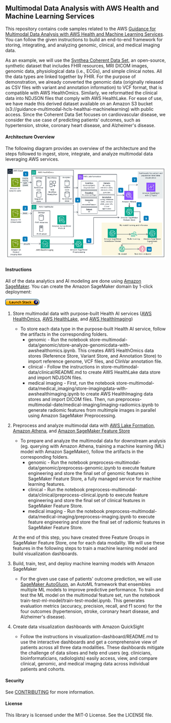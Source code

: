 ## Multimodal Data Analysis with AWS Health and Machine Learning Services

This repository contains code samples related to the AWS [Guidance for Multimodal Data Analysis with AWS Health and Machine Learning Services](https://aws.amazon.com/solutions/guidance/multi-modal-data-analysis-with-aws-health-and-ml-services/). You can follow the given instructions to build an end-to-end framework for storing, integrating, and analyzing genomic, clinical, and medical imaging data. 

As an example, we will use the [Synthea Coherent Data Set](https://registry.opendata.aws/synthea-coherent-data/), an open-source, synthetic dataset that includes FHIR resources, MRI DICOM images, genomic data, physiological data (i.e., ECGs), and simple clinical notes. All the data types are linked together by FHIR. For the purpose of demonstration, we already converted the genomic data (originally released as CSV files with variant and annotation information) to VCF format, that is compatible with AWS HealthOmics. Similarly, we reformatted the clinical data into NDJSON files that comply with AWS HealthLake. For ease of use, we have made this derived dataset available on an Amazon S3 bucket (s3://guidance-multimodal-hcls-healthai-machinelearning) with public access. Since the Coherent Data Set focuses on cardiovascular disease, we consider the use case of predicting patients' outcomes, such as hypertension, stroke, coronary heart disease, and Alzheimer's disease. 


#### Architecture Overview 

The following diagram provides an overview of the architecture and the steps followed to ingest, store, integrate, and analyze multimodal data leveraging AWS services. 

![Figure 1: Architecture for multimodal data analysis with purpose-built Health AI and machine learning services on AWS](./architecture/architecture-diagram.png)

#### Instructions 

All of the data analytics and AI modeling are done using [Amazon SageMaker](https://aws.amazon.com/sagemaker/). You can create the Amazon SageMaker domain by 1-click deployment:

[![deployment](architecture/LaunchStack.jpg)](https://console.aws.amazon.com/cloudformation/home?region=us-east-1#/stacks/create/template?stackName=sagemakerstack&templateURL=https://aws-opendata-demo.s3.amazonaws.com/sagemaker_template.yaml)  

1. Store multimodal data with purpose-built Health AI services ([AWS HealthOmics](https://aws.amazon.com/omics/), [AWS HealthLake](https://aws.amazon.com/healthlake/), and [AWS HealthImaging](https://aws.amazon.com/healthlake/imaging/))
    * To store each data type in the purpose-built Health AI service, follow the artifacts in the corresponding folders. 
        * genomic - Run the notebook store-multimodal-data/genomic/store-analyze-genomicdata-with-awshealthomics.ipynb. This creates AWS HealthOmics data stores (Reference Store, Variant Store, and Annotation Store) to import reference genome, VCF files, and ClinVar annotation file. 
        * clinical - Follow the instructions in store-multimodal-data/clinical/README.md to create AWS HealthLake data store and import NDJSON files. 
        * medical imaging - First, run the notebook store-multimodal-data/medical_imaging/store-imagingdata-with-awshealthimaging.ipynb to create AWS HealthImaging data stores and import DICOM files. Then, run preprocess-multimodal-date/medical-imaging/imaging-radiomics.ipynb to generate radiomic features from multimple images in parallel using Amazon SageMaker Preprocessing. 

2. Preprocess and analyze multimodal data with [AWS Lake Formation](https://aws.amazon.com/lake-formation/), [Amazon Athena](https://aws.amazon.com/athena/), and [Amazon SageMaker Feature Store](https://aws.amazon.com/sagemaker/feature-store/?sagemaker-data-wrangler-whats-new.sort-by=item.additionalFields.postDateTime&sagemaker-data-wrangler-whats-new.sort-order=desc)
    * To prepare and analyze the multimodal data for downstream analysis (eg. querying with Amazon Athena, training a machine learning (ML) model with Amazon SageMaker), follow the artifacts in the corresponding folders.
        * genomic - Run the notebook preprocess-multimodal-data/genomic/preprocess-genomic.ipynb to execute feature engineering and store the final set of genomic features in SageMaker Feature Store, a fully managed service for machine learning features. 
        * clinical - Run the notebook preprocess-multimodal-data/clinical/preprocess-clinical.ipynb to execute feature engineering and store the final set of clinical features in SageMaker Feature Store. 
        * medical imaging - Run the notebook preprocess-multimodal-data/medical-imaging/preprocess-imaging.ipynb to execute feature engineering and store the final set of radiomic features in SageMaker Feature Store.

    At the end of this step, you have created three Feature Groups in SageMaker Feature Store, one for each data modality. We will use these features in the following steps to train a machine learning model and build visualization dashboards. 

3. Build, train, test, and deploy machine learning models with Amazon SageMaker 
    * For the given use case of patients' outcome prediction, we will use [SageMaker AutoGluon](https://docs.aws.amazon.com/sagemaker/latest/dg/autogluon-tabular.html), an AutoML framework that ensembles multiple ML models to improve predictive performance. To train and test the ML model on the multimodal feature set, run the notebook train-test-ml-model/train-test-model.ipynb. This generates evaluation metrics (accuracy, precision, recall, and f1 score) for the four outcomes (hypertension, stroke, coronary heart disease, and Alzheimer's disease).

4. Create data visualization dashboards with Amazon QuickSight 
    * Follow the instructions in visualization-dashboard/README.md to use the interactive dashboards and get a comprehensive view of patients across all three data modalities. These dashboards mitigate the challenge of data siloes and help end users (eg. clinicians, bioinformaticians, radiologists) easily access, view, and compare clinical, genomic, and medical imaging data across individual patients and cohorts. 



#### Security

See [CONTRIBUTING](CONTRIBUTING.md#security-issue-notifications) for more information.

#### License

This library is licensed under the MIT-0 License. See the LICENSE file.

